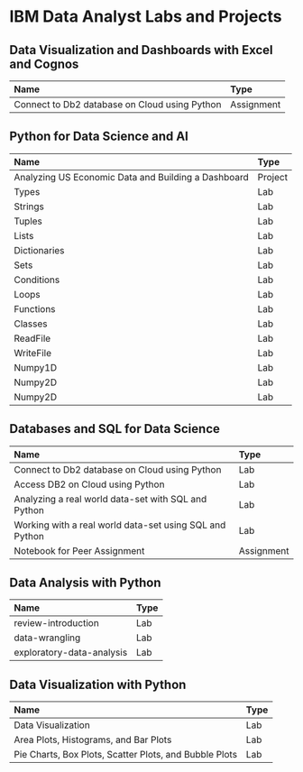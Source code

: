 # IBM Data Analyst Labs and Projects 

## Data Visualization and Dashboards with Excel and Cognos
Name | Type
:------------ | :-------------
Connect to Db2 database on Cloud using Python | Assignment


## Python for Data Science and AI
Name | Type
:------------ | :-------------
Analyzing US Economic Data and Building a Dashboard | Project
Types | Lab
Strings | Lab
Tuples | Lab
Lists | Lab
Dictionaries | Lab
Sets | Lab
Conditions | Lab
Loops | Lab
Functions | Lab
Classes | Lab
ReadFile | Lab
WriteFile | Lab
Numpy1D | Lab
Numpy2D | Lab
Numpy2D | Lab


## Databases and SQL for Data Science
Name | Type
:------------ | :-------------
Connect to Db2 database on Cloud using Python | Lab
Access DB2 on Cloud using Python | Lab
Analyzing a real world data-set with SQL and Python | Lab
Working with a real world data-set using SQL and Python | Lab
Notebook for Peer Assignment | Assignment

## Data Analysis with Python
Name | Type
:------------ | :-------------
review-introduction | Lab
data-wrangling | Lab
exploratory-data-analysis | Lab

## Data Visualization with Python
Name | Type
:------------ | :-------------
Data Visualization | Lab
Area Plots, Histograms, and Bar Plots | Lab
Pie Charts, Box Plots, Scatter Plots, and Bubble Plots | Lab
